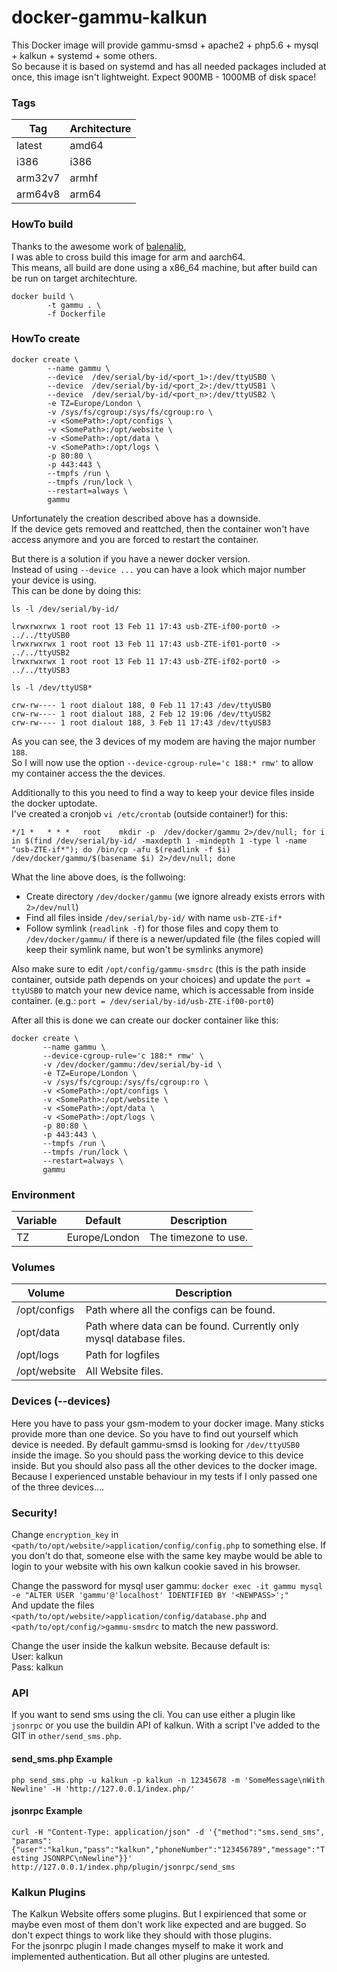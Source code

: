 # docker-gammu-kalkun

This Docker image will provide gammu-smsd + apache2 + php5.6 + mysql + kalkun + systemd + some others.  
So because it is based on systemd and has all needed packages included at once, this image isn't lightweight. Expect 900MB - 1000MB of disk space!

### Tags
|Tag|Architecture|
|-----|------------------|
|latest|amd64|
|i386|i386|
|arm32v7|armhf|
|arm64v8|arm64|

### HowTo build

Thanks to the awesome work of [balenalib](https://hub.docker.com/u/balenalib),  
I was able to cross build this image for arm and aarch64.  
This means, all build are done using a x86_64 machine, but after build can be run on target architechture.

```
docker build \
        -t gammu . \
        -f Dockerfile
```

### HowTo create
```
docker create \
        --name gammu \
        --device  /dev/serial/by-id/<port_1>:/dev/ttyUSB0 \
        --device  /dev/serial/by-id/<port_2>:/dev/ttyUSB1 \
        --device  /dev/serial/by-id/<port_n>:/dev/ttyUSB2 \
        -e TZ=Europe/London \
        -v /sys/fs/cgroup:/sys/fs/cgroup:ro \
        -v <SomePath>:/opt/configs \
        -v <SomePath>:/opt/website \
        -v <SomePath>:/opt/data \
        -v <SomePath>:/opt/logs \
        -p 80:80 \
        -p 443:443 \
        --tmpfs /run \
        --tmpfs /run/lock \
        --restart=always \
        gammu
 ```
 
 Unfortunately the creation described above has a downside.  
 If the device gets removed and reattched, then the container won't have access anymore and you are forced to restart the container.  
 
 But there is a solution if you have a newer docker version.  
 Instead of using `--device ...` you can have a look which major number your device is using.  
 This can be done by doing this:  
 ```
 ls -l /dev/serial/by-id/
 
 lrwxrwxrwx 1 root root 13 Feb 11 17:43 usb-ZTE-if00-port0 -> ../../ttyUSB0
 lrwxrwxrwx 1 root root 13 Feb 11 17:43 usb-ZTE-if01-port0 -> ../../ttyUSB2
 lrwxrwxrwx 1 root root 13 Feb 11 17:43 usb-ZTE-if02-port0 -> ../../ttyUSB3
 
 ls -l /dev/ttyUSB*
 
 crw-rw---- 1 root dialout 188, 0 Feb 11 17:43 /dev/ttyUSB0
 crw-rw---- 1 root dialout 188, 2 Feb 12 19:06 /dev/ttyUSB2
 crw-rw---- 1 root dialout 188, 3 Feb 11 17:43 /dev/ttyUSB3
 ```
 
 As you can see, the 3 devices of my modem are having the major number `188`.  
 So I will now use the option `--device-cgroup-rule='c 188:* rmw'` to allow my container access the the devices.  
 
 Additionally to this you need to find a way to keep your device files inside the docker uptodate.  
 I've created a cronjob `vi /etc/crontab` (outside container!) for this:  
 ```
 */1 *   * * *   root    mkdir -p  /dev/docker/gammu 2>/dev/null; for i in $(find /dev/serial/by-id/ -maxdepth 1 -mindepth 1 -type l -name "usb-ZTE-if*"); do /bin/cp -afu $(readlink -f $i) /dev/docker/gammu/$(basename $i) 2>/dev/null; done
 ```
 What the line above does, is the follwoing:  
 * Create directory `/dev/docker/gammu` (we ignore already exists errors with `2>/dev/null`)
 * Find all files inside `/dev/serial/by-id/` with name `usb-ZTE-if*`
 * Follow symlink (`readlink -f`) for those files and copy them to `/dev/docker/gammu/` if there is a newer/updated file (the files copied will keep their symlink name, but won't be symlinks anymore)
 
 Also make sure to edit `/opt/config/gammu-smsdrc` (this is the path inside container, outside path depends on your choices) and update the `port = ttyUSB0` to match your new device name, which is accessable from inside container. (e.g.: `port = /dev/serial/by-id/usb-ZTE-if00-port0`)
 
 After all this is done we can create our docker container like this:
  
 ```
docker create \
        --name gammu \
        --device-cgroup-rule='c 188:* rmw' \
        -v /dev/docker/gammu:/dev/serial/by-id \
        -e TZ=Europe/London \
        -v /sys/fs/cgroup:/sys/fs/cgroup:ro \
        -v <SomePath>:/opt/configs \
        -v <SomePath>:/opt/website \
        -v <SomePath>:/opt/data \
        -v <SomePath>:/opt/logs \
        -p 80:80 \
        -p 443:443 \
        --tmpfs /run \
        --tmpfs /run/lock \
        --restart=always \
        gammu
 ```

### Environment
| Variable      | Default       | Description                                |
| ------------- |:-------------:| ------------------------------------------ |
| TZ            | Europe/London | The timezone to use.                       |

### Volumes
| Volume        | Description                                |
| ------------- |------------------------------------------|
| /opt/configs  | Path where all the configs can be found.|
| /opt/data     | Path where data can be found. Currently only mysql database files.  |
| /opt/logs     | Path for logfiles |
| /opt/website  | All Website files. |

### Devices (--devices)
Here you have to pass your gsm-modem to your docker image. Many sticks provide more than one device. So you have to find out yourself which device is needed. By default gammu-smsd is looking for `/dev/ttyUSB0` inside the image. So you should pass the working device to this device inside. But you should also pass all the other devices to the docker image. Because I experienced unstable behaviour in my tests if I only passed one of the three devices....

### Security!
Change `encryption_key` in `<path/to/opt/website/>application/config/config.php` to something else. If you don't do that, someone else with the same key maybe would be able to login to your website with his own kalkun cookie saved in his browser.  
  
Change the password for mysql user gammu: `docker exec -it gammu mysql -e "ALTER USER 'gammu'@'localhost' IDENTIFIED BY '<NEWPASS>';"`  
And update the files `<path/to/opt/website/>application/config/database.php` and `<path/to/opt/config/>gammu-smsdrc` to match the new password.  
  
Change the user inside the kalkun website. Because default is:  
User: kalkun  
Pass: kalkun  
  
### API
If you want to send sms using the cli. You can use either a plugin like `jsonrpc` or you use the buildin API of kalkun. With a script I've added to the GIT in `other/send_sms.php`.  
  
#### send_sms.php Example
`php send_sms.php -u kalkun -p kalkun -n 12345678 -m 'SomeMessage\nWith Newline' -H 'http://127.0.0.1/index.php/'`  
  
#### jsonrpc Example
`curl -H "Content-Type: application/json" -d '{"method":"sms.send_sms", "params":{"user":"kalkun,"pass":"kalkun","phoneNumber":"123456789","message":"Testing JSONRPC\nNewline"}}' http://127.0.0.1/index.php/plugin/jsonrpc/send_sms`  
  
### Kalkun Plugins
The Kalkun Website offers some plugins. But I expirienced that some or maybe even most of them don't work like expected and are bugged. So don't expect things to work like they should with those plugins.  
For the jsonrpc plugin I made changes myself to make it work and implemented authentication. But all other plugins are untested.
